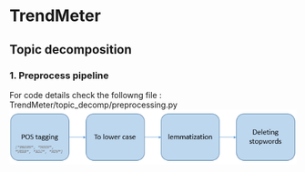 # TrendMeter
## Topic decomposition
### 1. Preprocess pipeline
For code details check the followng file : TrendMeter/topic_decomp/preprocessing.py
![diagram](Capture.PNG)
